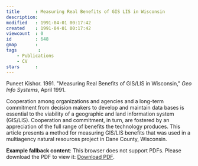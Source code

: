 ```yaml
---
title      : Measuring Real Benefits of GIS LIS in Wisconsin
description: 
modified   : 1991-04-01 00:17:42
created    : 1991-04-01 00:17:42
viewcount  : 0
id         : 648
gmap       : 
tags        :
    - Publications
    - CV
stars      : 
---
```


Puneet Kishor. 1991. "Measuring Real Benefits of GIS/LIS in Wisconsin," *Geo Info Systems*, April 1991. 

Cooperation among organizations and agencies and a long-term commitment from decision makers to develop and maintain data bases is essential to the viability of a geographic and land information system (GIS/LIS). Cooperation and commitment, in turn, are fostered by an appreciation of the full range of benefits the technology produces. This article presents a method for measuring GIS/LIS benefits that was used in a multiagency natural resources project in Dane County, Wisconsin.

<object data="measuring-real-benefits-of-gislis-in-wi.pdf" type="application/img/pdf" width="100%" style="height:80vh;">
     <p><b>Example fallback content</b>: This browser does not support PDFs. Please download the PDF to view it: <a href="measuring-real-benefits-of-gislis-in-wi.pdf">Download PDF</a>.</img/p>
</object>
